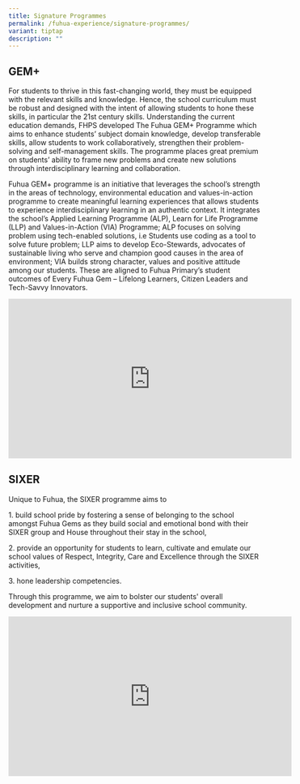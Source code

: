 ```yaml
---
title: Signature Programmes
permalink: /fuhua-experience/signature-programmes/
variant: tiptap
description: ""
---
```

<h2>GEM+</h2>
<p>For students to thrive in this fast-changing world, they must be equipped
with the relevant skills and knowledge. Hence, the school curriculum must
be robust and designed with the intent of allowing students to hone these
skills, in particular the 21st century skills. Understanding the current
education demands, FHPS developed The Fuhua GEM+ Programme which aims to
enhance students’ subject domain knowledge, develop transferable skills,
allow students to work collaboratively, strengthen their problem-solving
and self-management skills. The programme places great premium on students’
ability to frame new problems and create new solutions through interdisciplinary
learning and collaboration.</p>
<p>Fuhua GEM+ programme is an initiative that leverages the school’s strength
in the areas of technology, environmental education and values-in-action
programme to create meaningful learning experiences that allows students
to experience interdisciplinary learning in an authentic context. It integrates
the school’s Applied Learning Programme (ALP), Learn for Life Programme
(LLP) and Values-in-Action (VIA) Programme; ALP focuses on solving problem
using tech-enabled solutions, i.e Students use coding as a tool to solve
future problem; LLP aims to develop Eco-Stewards, advocates of sustainable
living who serve and champion good causes in the area of environment; VIA
builds strong character, values and positive attitude among our students.
These are aligned to Fuhua Primary’s student outcomes of Every Fuhua Gem
– Lifelong Learners, Citizen Leaders and Tech-Savvy Innovators.</p>
<div class="iframe-wrapper">
<iframe height="315" width="560" allowfullscreen="true" frameborder="0" src="https://www.youtube.com/embed/UoDIW5qLC5A?si=mjLJF3uHlSWQYjCx"></iframe>
</div>
<h2>SIXER</h2>
<p>Unique to Fuhua, the SIXER programme aims to</p>
<p>1. build school pride by fostering a sense of belonging to the school
amongst Fuhua Gems as they build social and emotional bond with their SIXER
group and House throughout their stay in the school,</p>
<p>2. provide an opportunity for students to learn, cultivate and emulate
our school values of Respect, Integrity, Care and Excellence through the
SIXER activities,</p>
<p>3. hone leadership competencies.</p>
<p>Through this programme, we aim to bolster our students' overall development
and nurture a supportive and inclusive school community.</p>
<div class="iframe-wrapper">
<iframe height="315" width="560" allowfullscreen="true" frameborder="0" src="https://www.youtube.com/embed/_rTW_Ra5w0Q?si=f8OuJ2-pkzgDI2_0"></iframe>
</div>
<p></p>
<p></p>